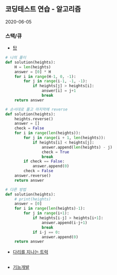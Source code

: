 ## 코딩테스트 연습 - 알고리즘



2020-06-05

### 스택/큐



* [탑](https://programmers.co.kr/learn/courses/30/lessons/42588)

```python
# 나의 풀이
def solution(heights):
    H = len(heights)
    answer = [0] * H
    for i in range(H-1, 0, -1):
        for j in range(i-1, -1, -1):
            if heights[j] > heights[i]:
                answer[i] = j+1
                break
    return answer
```

```python
# 순서대로 풀고 마지막에 reverse
def solution(heights):
    heights.reverse()
    answer = []
    check = False
    for i in range(len(heights)):
        for j in range(i + 1, len(heights)):
            if heights[i] < heights[j]:
                answer.append(len(heights) - j)
                check = True
                break
        if check == False:
            answer.append(0)
        check = False
    answer.reverse()
    return answer
```

```python
# 다른 방법
def solution(heights):
    # print(heights)
    answer = [0]
    for i in range(len(heights)-1):
        for j in range(i+1):
            if heights[i-j] > heights[i+1]:
                answer.append(i-j+1)
                break
            if i-j == 0:
                answer.append(0)
    return answer
```





* [다리를 지나는 트럭](https://programmers.co.kr/learn/courses/30/lessons/42583)

```python

```



* [기능개발](https://programmers.co.kr/learn/courses/30/lessons/42586)

```python

```

